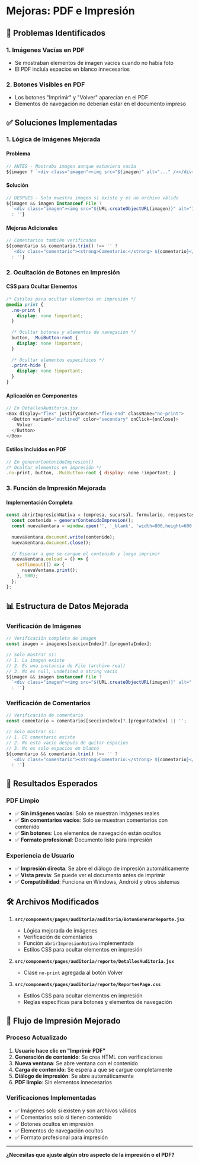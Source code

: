 # Mejoras: PDF e Impresión

## 🚨 **Problemas Identificados**

### **1. Imágenes Vacías en PDF**
- Se mostraban elementos de imagen vacíos cuando no había foto
- El PDF incluía espacios en blanco innecesarios

### **2. Botones Visibles en PDF**
- Los botones "Imprimir" y "Volver" aparecían en el PDF
- Elementos de navegación no deberían estar en el documento impreso

## ✅ **Soluciones Implementadas**

### **1. Lógica de Imágenes Mejorada**

#### **Problema**
```javascript
// ANTES - Mostraba imagen aunque estuviera vacía
${imagen ? `<div class="imagen"><img src="${imagen}" alt="..." /></div>` : ''}
```

#### **Solución**
```javascript
// DESPUÉS - Solo muestra imagen si existe y es un archivo válido
${imagen && imagen instanceof File ? 
  `<div class="imagen"><img src="${URL.createObjectURL(imagen)}" alt="Imagen de la pregunta" style="max-width: 200px; max-height: 150px;" /></div>` 
  : ''}
```

#### **Mejoras Adicionales**
```javascript
// Comentarios también verificados
${comentario && comentario.trim() !== '' ? 
  `<div class="comentario"><strong>Comentario:</strong> ${comentario}</div>` 
  : ''}
```

### **2. Ocultación de Botones en Impresión**

#### **CSS para Ocultar Elementos**
```css
/* Estilos para ocultar elementos en impresión */
@media print {
  .no-print {
    display: none !important;
  }
  
  /* Ocultar botones y elementos de navegación */
  button, .MuiButton-root {
    display: none !important;
  }
  
  /* Ocultar elementos específicos */
  .print-hide {
    display: none !important;
  }
}
```

#### **Aplicación en Componentes**
```javascript
// En DetallesAuditoria.jsx
<Box display="flex" justifyContent="flex-end" className="no-print">
  <Button variant="outlined" color="secondary" onClick={onClose}>
    Volver
  </Button>
</Box>
```

#### **Estilos Incluidos en PDF**
```javascript
// En generarContenidoImpresion()
/* Ocultar elementos en impresión */
.no-print, button, .MuiButton-root { display: none !important; }
```

### **3. Función de Impresión Mejorada**

#### **Implementación Completa**
```javascript
const abrirImpresionNativa = (empresa, sucursal, formulario, respuestas, comentarios, imagenes, secciones, user) => {
  const contenido = generarContenidoImpresion();
  const nuevaVentana = window.open('', '_blank', 'width=800,height=600');
  
  nuevaVentana.document.write(contenido);
  nuevaVentana.document.close();
  
  // Esperar a que se cargue el contenido y luego imprimir
  nuevaVentana.onload = () => {
    setTimeout(() => {
      nuevaVentana.print();
    }, 500);
  };
};
```

## 📊 **Estructura de Datos Mejorada**

### **Verificación de Imágenes**
```javascript
// Verificación completa de imagen
const imagen = imagenes[seccionIndex]?.[preguntaIndex];

// Solo mostrar si:
// 1. La imagen existe
// 2. Es una instancia de File (archivo real)
// 3. No es null, undefined o string vacío
${imagen && imagen instanceof File ? 
  `<div class="imagen"><img src="${URL.createObjectURL(imagen)}" alt="..." /></div>` 
  : ''}
```

### **Verificación de Comentarios**
```javascript
// Verificación de comentario
const comentario = comentarios[seccionIndex]?.[preguntaIndex] || '';

// Solo mostrar si:
// 1. El comentario existe
// 2. No está vacío después de quitar espacios
// 3. No es solo espacios en blanco
${comentario && comentario.trim() !== '' ? 
  `<div class="comentario"><strong>Comentario:</strong> ${comentario}</div>` 
  : ''}
```

## 🎯 **Resultados Esperados**

### **PDF Limpio**
- ✅ **Sin imágenes vacías**: Solo se muestran imágenes reales
- ✅ **Sin comentarios vacíos**: Solo se muestran comentarios con contenido
- ✅ **Sin botones**: Los elementos de navegación están ocultos
- ✅ **Formato profesional**: Documento listo para impresión

### **Experiencia de Usuario**
- ✅ **Impresión directa**: Se abre el diálogo de impresión automáticamente
- ✅ **Vista previa**: Se puede ver el documento antes de imprimir
- ✅ **Compatibilidad**: Funciona en Windows, Android y otros sistemas

## 🛠️ **Archivos Modificados**

1. **`src/components/pages/auditoria/auditoria/BotonGenerarReporte.jsx`**
   - Lógica mejorada de imágenes
   - Verificación de comentarios
   - Función `abrirImpresionNativa` implementada
   - Estilos CSS para ocultar elementos en impresión

2. **`src/components/pages/auditoria/reporte/DetallesAuditoria.jsx`**
   - Clase `no-print` agregada al botón Volver

3. **`src/components/pages/auditoria/reporte/ReportesPage.css`**
   - Estilos CSS para ocultar elementos en impresión
   - Reglas específicas para botones y elementos de navegación

## 🔄 **Flujo de Impresión Mejorado**

### **Proceso Actualizado**
1. **Usuario hace clic en "Imprimir PDF"**
2. **Generación de contenido**: Se crea HTML con verificaciones
3. **Nueva ventana**: Se abre ventana con el contenido
4. **Carga de contenido**: Se espera a que se cargue completamente
5. **Diálogo de impresión**: Se abre automáticamente
6. **PDF limpio**: Sin elementos innecesarios

### **Verificaciones Implementadas**
- ✅ Imágenes solo si existen y son archivos válidos
- ✅ Comentarios solo si tienen contenido
- ✅ Botones ocultos en impresión
- ✅ Elementos de navegación ocultos
- ✅ Formato profesional para impresión

---

**¿Necesitas que ajuste algún otro aspecto de la impresión o el PDF?** 